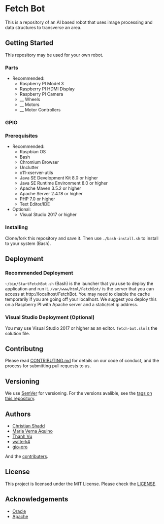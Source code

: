 # Fetch Bot
This is a repository of an AI based robot that uses image processing and data structures to transverse an area.

## Getting Started
This repository may be used for your own robot.

### Parts
* Recommended:
    - Raspberry PI Model 3
    - Raspberry PI HDMI Display
    - Raspberry PI Camera
    - __ Wheels
    - __ Motors
    - __ Motor Controllers

### GPIO

### Prerequisites
* Recommended:
    - Raspbian OS
    - Bash
    - Chromium Browser
    - Unclutter
    - x11-xserver-utils
    - Java SE Development Kit 8.0 or higher
    - Java SE Runtime Environment 8.0 or higher
    - Apache Maven 3.5.2 or higher
    - Apache Server 2.4.18 or higher
    - PHP 7.0 or higher
    - Text Editor/IDE
* Optional:
    - Visual Studio 2017 or higher

### Installing
Clone/fork this repository and save it. Then use ``./bash-install.sh`` to install to your system (Bash).

## Deployment

### Recommended Deployment
``~/bin/StartFetchBot.sh`` (Bash) is the launcher that you use to deploy the application and run it. ``/var/www/html/FetchBot/`` is the server that you can access at http://localhost/FetchBot. You may need to disable the cache temporarily if you are going off your localhost. We suggest you deploy this on a Raspberry PI with Apache server and a static/set ip address.

### Visual Studio Deployment (Optional)
You may use Visual Studio 2017 or higher as an editor. ``fetch-bot.sln`` is the solution file.

## Contributng
Please read [CONTRIBUTING.md](CONTRIBUTING.md) for details on our code of conduct, and the process for submitting pull requests to us.

## Versioning
We use [SemVer](http://semver.org/) for versioning. For the versions avalible, see the [tags on this repository](https://github.com/cshadd/fetch-bot/tags).

## Authors
* [Christian Shadd](https://github.com/cshadd)
* [Maria Verna Aquino](https://github.com/anrev09)
* [Thanh Vu](https://github.com/Vu-Thanh)
* [walterk4](https://github.com/walterk4)
* [gio-oro](https://github.com/gio-oro)

And the [contributers](https://github.com/cshadd/fetch-bot/graphs/contributors).

## License
This project is licensed under the MIT License. Please check the [LICENSE](LICENSE).

## Acknowledgements
* [Oracle](https://www.oracle.com/)
* [Apache](https://www.apache.org/)
